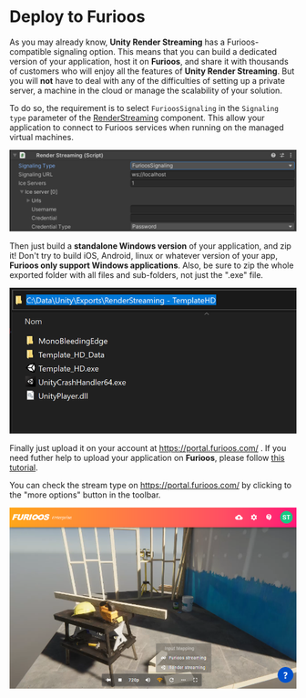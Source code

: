 # Deploy to Furioos

As you may already know, **Unity Render Streaming** has a Furioos-compatible signaling option. This means that you can build a dedicated version of your application, host it on **Furioos**, and share it with thousands of customers who will enjoy all the features of **Unity Render Streaming**. But you will **not** have to deal with any of the difficulties of setting up a private server, a machine in the cloud or manage the scalability of your solution.

To do so, the requirement is to select `FurioosSignaling` in the `Signaling type` parameter of the [RenderStreaming](streaming-management.md#render-streaming) component.
This allow your application to connect to Furioos services when running on the managed virtual machines.

![Selecting FurioosSignaling](images/furioos_signaling.png)

Then just build a **standalone Windows version** of your application, and zip it! Don't try to build iOS, Android, linux or whatever version of your app, **Furioos only support Windows applications**. Also, be sure to zip the whole exported folder with all files and sub-folders, not just the ".exe" file.

![Selecting FurioosSignaling](images/furioos_zip_folder.png)

Finally just upload it on your account at https://portal.furioos.com/ .
If you need futher help to upload your application on **Furioos**, please follow [this tutorial](https://support.furioos.com/article/adding-an-application-on-furioos/).

You can check the stream type on https://portal.furioos.com/ by clicking to the "more options" button in the toolbar.

![Selecting FurioosSignaling](images/furioos_stream_type.png)